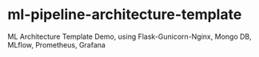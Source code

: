 # ml-pipeline-architecture-template
ML Architecture Template Demo, using Flask-Gunicorn-Nginx, Mongo DB, MLflow, Prometheus, Grafana
